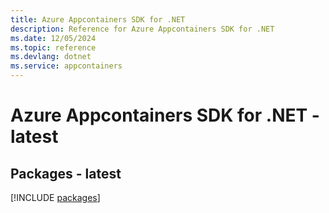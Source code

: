 ```yaml
---
title: Azure Appcontainers SDK for .NET
description: Reference for Azure Appcontainers SDK for .NET
ms.date: 12/05/2024
ms.topic: reference
ms.devlang: dotnet
ms.service: appcontainers
---
```

# Azure Appcontainers SDK for .NET - latest
## Packages - latest
[!INCLUDE [packages](appcontainers-index.md)]